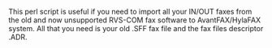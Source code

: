 This perl script is useful if you need to import all your IN/OUT faxes from the old and now unsupported RVS-COM fax software to AvantFAX/HylaFAX system. All that you need is your old .SFF fax file and the fax files descriptor .ADR.